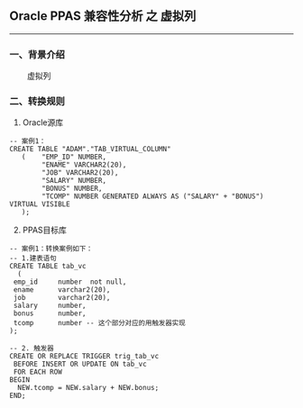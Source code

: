 ## Oracle PPAS 兼容性分析 之 虚拟列
---

### 一、背景介绍
&nbsp;&nbsp;&nbsp;&nbsp;&nbsp;&nbsp;&nbsp;&nbsp;虚拟列

### 二、转换规则

1. Oracle源库
```
-- 案例1：
CREATE TABLE "ADAM"."TAB_VIRTUAL_COLUMN"
   (    "EMP_ID" NUMBER,
        "ENAME" VARCHAR2(20),
        "JOB" VARCHAR2(20),
        "SALARY" NUMBER,
        "BONUS" NUMBER,
        "TCOMP" NUMBER GENERATED ALWAYS AS ("SALARY" + "BONUS") VIRTUAL VISIBLE
   );
```

2. PPAS目标库
```
-- 案例1：转换案例如下：
-- 1.建表语句
CREATE TABLE tab_vc
  (
 emp_id     number  not null,
 ename      varchar2(20),
 job	    varchar2(20),
 salary     number,
 bonus      number,
 tcomp      number -- 这个部分对应的用触发器实现
);

-- 2. 触发器
CREATE OR REPLACE TRIGGER trig_tab_vc
 BEFORE INSERT OR UPDATE ON tab_vc
 FOR EACH ROW
BEGIN
  NEW.tcomp = NEW.salary + NEW.bonus;
END;
```
